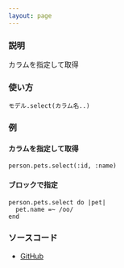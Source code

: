 ```yaml
---
layout: page
---
```


### 説明

カラムを指定して取得

### 使い方

    モデル.select(カラム名..)

### 例

#### カラムを指定して取得

    person.pets.select(:id, :name)

#### ブロックで指定

    person.pets.select do |pet|
      pet.name =~ /oo/
    end

### ソースコード

- [GitHub](https://github.com/rails/rails/blob/984c3ef2775781d47efa9f541ce570daa2434a80/activerecord/lib/active_record/relation/query_methods.rb#L288)

